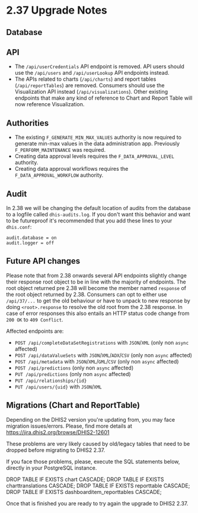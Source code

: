 # 2.37 Upgrade Notes

## Database

## API

- The `/api/userCredentials` API endpoint is removed. API users should use the `/api/users` and `/api/userLookup` API endpoints instead.
- The APIs related to charts (`/api/charts`) and report tables (`/api/reportTables`) are removed. Consumers should use the Visualization API instead (`/api/visualizations`). Other existing endpoints that make any kind of reference to Chart and Report Table will now reference Visualization.

## Authorities

- The existing `F_GENERATE_MIN_MAX_VALUES` authority is now required to generate min-max values in the data administration app. Previously `F_PERFORM_MAINTENANCE` was required.
- Creating data approval levels requires the `F_DATA_APPROVAL_LEVEL` authority.
- Creating data approval workflows requires the `F_DATA_APPROVAL_WORKFLOW` authority.

## Audit

In 2.38 we will be changing the default location of audits from the database to a logfile called `dhis-audits.log`. If you don't want this
behavior and want to be futureproof it's recommended that you add these lines to your `dhis.conf`:

```
audit.database = on
audit.logger = off
```

## Future API changes
Please note that from 2.38 onwards several API endpoints slightly change
their response root object to be in line with the majority of endpoints.
The root object returned pre 2.38 will become the member named `response`
of the root object returned by 2.38. Consumers can opt to either use
`/api/37/...` to get the old behaviour or have to unpack to new response
by doing `<root>.response` to resolve the old root from the 2.38 response.
In case of error responses this also entails an HTTP status code change from `200 OK` to `409 Conflict`.

Affected endpoints are:

- `POST /api/completeDataSetRegistrations` with `JSON`/`XML` (only non `async` affected)
- `POST /api/dataValueSets` with `JSON`/`XML`/`ADX`/`CSV` (only non `async` affected)
- `POST /api/metadata` with `JSON`/`XML`/`GML`/`CSV` (only non `async` affected)
- `POST /api/predictions` (only non `async` affected)
- `PUT /api/predictions` (only non `async` affected)
- `PUT /api/relationships/{id}`
- `PUT /api/users/{uid}` with `JSON`/`XML`

## Migrations (Chart and ReportTable)

Depending on the DHIS2 version you're updating from, you may face migration issues/errors.
Please, find more details at https://jira.dhis2.org/browse/DHIS2-12601

These problems are very likely caused by old/legacy tables that need to be dropped before migrating to DHIS2 2.37.

If you face those problems, please, execute the SQL statements below, directly in your PostgreSQL instance.

DROP TABLE IF EXISTS chart CASCADE;
DROP TABLE IF EXISTS charttranslations CASCADE;
DROP TABLE IF EXISTS reporttable CASCADE;
DROP TABLE IF EXISTS dashboarditem_reporttables CASCADE;

Once that is finished you are ready to try again the upgrade to DHIS2 2.37.
